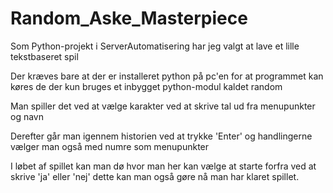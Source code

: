 # Random_Aske_Masterpiece

Som Python-projekt i ServerAutomatisering har jeg valgt at lave et lille tekstbaseret spil

Der kræves bare at der er installeret python på pc'en for at programmet kan køres de der kun bruges et inbygget python-modul kaldet random

Man spiller det ved at vælge karakter ved at skrive tal ud fra menupunkter og navn

Derefter går man igennem historien ved at trykke 'Enter' og handlingerne vælger man også med numre som menupunkter

I løbet af spillet kan man dø hvor man her kan vælge at starte forfra ved at skrive 'ja' eller 'nej' dette kan man også gøre nå man har klaret spillet.

